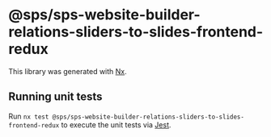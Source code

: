 # @sps/sps-website-builder-relations-sliders-to-slides-frontend-redux

This library was generated with [Nx](https://nx.dev).

## Running unit tests

Run `nx test @sps/sps-website-builder-relations-sliders-to-slides-frontend-redux` to execute the unit tests via [Jest](https://jestjs.io).
